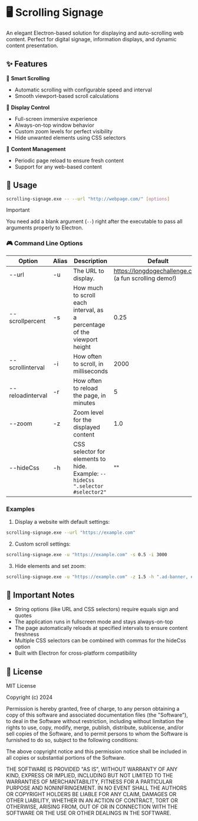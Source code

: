 # 🖥️ Scrolling Signage

An elegant Electron-based solution for displaying and auto-scrolling web content. Perfect for digital signage, information displays, and dynamic content presentation.

## ✨ Features

🔄 **Smart Scrolling**
- Automatic scrolling with configurable speed and interval
- Smooth viewport-based scroll calculations

🎯 **Display Control**
- Full-screen immersive experience
- Always-on-top window behavior
- Custom zoom levels for perfect visibility
- Hide unwanted elements using CSS selectors

🔄 **Content Management**
- Periodic page reload to ensure fresh content
- Support for any web-based content

## 🚀 Usage

```bash
scrolling-signage.exe -- --url "http://webpage.com/" [options]
```

> [!IMPORTANT]
> You need add a blank argument (`--`) right after the executable to pass all arguments properly to Electron.

### 🎮 Command Line Options

| Option | Alias | Description | Default |
|--------|-------|-------------|---------|
| --url | -u | The URL to display. | https://longdogechallenge.com/ (a fun scrolling demo!) |
| --scrollpercent | -s | How much to scroll each interval, as a percentage of the viewport height | 0.25 |
| --scrollinterval | -i | How often to scroll, in milliseconds | 2000 |
| --reloadinterval | -r | How often to reload the page, in minutes | 5 |
| --zoom | -z | Zoom level for the displayed content | 1.0 |
| --hideCss | -h | CSS selector for elements to hide. Example: `--hideCss ".selector #selector2"` | "" |

### Examples

1. Display a website with default settings:
```bash
scrolling-signage.exe --url "https://example.com"
```

2. Custom scroll settings:
```bash
scrolling-signage.exe -u "https://example.com" -s 0.5 -i 3000
```

3. Hide elements and set zoom:
```bash
scrolling-signage.exe -u "https://example.com" -z 1.5 -h ".ad-banner, #cookie-notice"
```

## 📝 Important Notes

- String options (like URL and CSS selectors) require equals sign and quotes
- The application runs in fullscreen mode and stays always-on-top
- The page automatically reloads at specified intervals to ensure content freshness
- Multiple CSS selectors can be combined with commas for the hideCss option
- Built with Electron for cross-platform compatibility

## 📜 License

MIT License

Copyright (c) 2024

Permission is hereby granted, free of charge, to any person obtaining a copy
of this software and associated documentation files (the "Software"), to deal
in the Software without restriction, including without limitation the rights
to use, copy, modify, merge, publish, distribute, sublicense, and/or sell
copies of the Software, and to permit persons to whom the Software is
furnished to do so, subject to the following conditions:

The above copyright notice and this permission notice shall be included in all
copies or substantial portions of the Software.

THE SOFTWARE IS PROVIDED "AS IS", WITHOUT WARRANTY OF ANY KIND, EXPRESS OR
IMPLIED, INCLUDING BUT NOT LIMITED TO THE WARRANTIES OF MERCHANTABILITY,
FITNESS FOR A PARTICULAR PURPOSE AND NONINFRINGEMENT. IN NO EVENT SHALL THE
AUTHORS OR COPYRIGHT HOLDERS BE LIABLE FOR ANY CLAIM, DAMAGES OR OTHER
LIABILITY, WHETHER IN AN ACTION OF CONTRACT, TORT OR OTHERWISE, ARISING FROM,
OUT OF OR IN CONNECTION WITH THE SOFTWARE OR THE USE OR OTHER DEALINGS IN THE
SOFTWARE.
